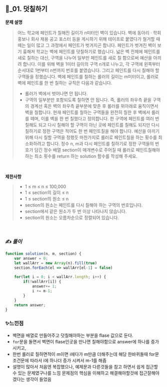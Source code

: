 ## 🔎_01. 덧칠하기


<b>문제 설명</b>
</br>
> 어느 학교에 페인트가 칠해진 길이가 n미터인 벽이 있습니다. 벽에 동아리 · 학회 홍보나 회사 채용 공고 포스터 등을 게시하기 위해 테이프로 붙였다가 철거할 때 떼는 일이 많고 그 과정에서 페인트가 벗겨지곤 합니다. 페인트가 벗겨진 벽이 보기 흉해져 학교는 벽에 페인트를 덧칠하기로 했습니다.
> 넓은 벽 전체에 페인트를 새로 칠하는 대신, 구역을 나누어 일부만 페인트를 새로 칠 함으로써 예산을 아끼려 합니다. 이를 위해 벽을 1미터 길이의 구역 n개로 나누고, 각 구역에 왼쪽부터 순서대로 1번부터 n번까지 번호를 붙였습니다. 그리고 페인트를 다시 칠해야 할 구역들을 정했습니다.
> 벽에 페인트를 칠하는 롤러의 길이는 m미터이고, 롤러로 벽에 페인트를 한 번 칠하는 규칙은 다음과 같습니다.
>- 롤러가 벽에서 벗어나면 안 됩니다.
>- 구역의 일부분만 포함되도록 칠하면 안 됩니다.
> 즉, 롤러의 좌우측 끝을 구역의 경계선 혹은 벽의 좌우측 끝부분에 맞춘 후 롤러를 위아래로 움직이면서 벽을 칠합니다. 현재 페인트를 칠하는 구역들을 완전히 칠한 후 벽에서 롤러를 떼며, 이를 벽을 한 번 칠했다고 정의합니다.
> 한 구역에 페인트를 여러 번 칠해도 되고 다시 칠해야 할 구역이 아닌 곳에 페인트를 칠해도 되지만 다시 칠하기로 정한 구역은 적어도 한 번 페인트칠을 해야 합니다. 예산을 아끼기 위해 다시 칠할 구역을 정했듯 마찬가지로 롤러로 페인트칠을 하는 횟수를 최소화하려고 합니다.
> 정수 n, m과 다시 페인트를 칠하기로 정한 구역들의 번호가 담긴 정수 배열 section이 매개변수로 주어질 때 롤러로 페인트칠해야 하는 최소 횟수를 return 하는 solution 함수를 작성해 주세요.


</br>

<b>제한사항</b>
>- 1 ≤ m ≤ n ≤ 100,000
>- 1 ≤ section의 길이 ≤ n
  >- 1 ≤ section의 원소 ≤ n
  >- section의 원소는 페인트를 다시 칠해야 하는 구역의 번호입니다.
  >- section에서 같은 원소가 두 번 이상 나타나지 않습니다.
  >- section의 원소는 오름차순으로 정렬되어 있습니다.

<br>

### ✍️ _풀이_

```js
function solution(n, m, section) {
    var answer = 0;
    let wallArr = new Array(n).fill(true)
    section.forEach(el => wallArr[el-1] = false)
    
    for(let i = 0; i < wallArr.length; i++) {
        if(!wallArr[i]) {
            answer+= 1;
            i += m-1;
        }
    }
    return answer;
}
```



### ✨느낀점
- 벽면을 배열로 만들어주고 덧칠해야하는 부분을 flase 값으로 둔다.
- `for`문을 돌면서 벽면이 flase인곳을 만나면 칠해야함으로 answer에 하나를 증가시키고,
- 한번 롤러로 칠하면적이 m이면 i에다가 m만큼 더해주는데 해당 한바퀴돌때 for문 조건문에 따라서 i에 하나더 증가 시켜서 m-1를 해줌
- 설명이 많아서 처음엔 복잡했으나, 예제문과 다른것들을 참고 하면서 쉽게 접근할 수 있는 문제였구나를 느낌 문제점의 핵심을 이해하고 해결해야할것에 접근잘해야겠다는 생각이 들었음

 
